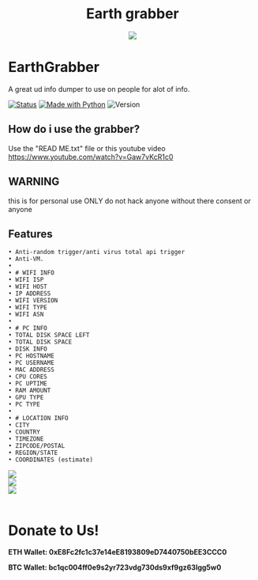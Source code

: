 <h1 align="center">
   Earth grabber
</h1>
<p align= "center">
   <kbd>
   <img  src="https://cdn.discordapp.com/attachments/1120377958146768898/1120531316111323136/image-removebg-preview_1.png">
</p>

# EarthGrabber
A great ud info dumper to use on people for alot of info. 

[![Status](https://img.shields.io/badge/Status-Maintained-red?style=for-the-badge)](https://shields.io/)
[![Made with Python](https://img.shields.io/badge/Made_With-Python-yellow?style=for-the-badge&logo=python)](https://python)
![Version](https://img.shields.io/badge/Version-1.0.4-blue?style=for-the-badge&)

## How do i use the grabber?
Use the "READ ME.txt" file or this youtube video https://www.youtube.com/watch?v=Gaw7vKcR1c0

## WARNING
this is for personal use ONLY do not hack anyone without there consent or anyone
## Features
    • Anti-random trigger/anti virus total api trigger
    • Anti-VM.
    •
    • # WIFI INFO
    • WIFI ISP
    • WIFI HOST
    • IP ADDRESS
    • WIFI VERSION
    • WIFI TYPE
    • WIFI ASN
    •
    • # PC INFO
    • TOTAL DISK SPACE LEFT
    • TOTAL DISK SPACE
    • DISK INFO
    • PC HOSTNAME
    • PC USERNAME
    • MAC ADDRESS
    • CPU CORES
    • PC UPTIME
    • RAM AMOUNT
    • GPU TYPE
    • PC TYPE
    •
    • # LOCATION INFO
    • CITY
    • COUNTRY
    • TIMEZONE
    • ZIPCODE/POSTAL
    • REGION/STATE
    • COORDINATES (estimate)

<div>
  <img src="https://cdn.discordapp.com/attachments/1120377958146768898/1120556132444942357/image.png" />
  <br />
  <img src="https://cdn.discordapp.com/attachments/1121494933380026400/1129911165464617082/image.png" />
  <br />
  <img src="https://cdn.discordapp.com/attachments/1120377980821196842/1120557852386394112/image.png" />
</div>

<br />

# Donate to Us!

**ETH Wallet: 0xE8Fc2fc1c37e14eE8193809eD7440750bEE3CCC0**

**BTC Wallet: bc1qc004ff0e9s2yr723vdg730ds9xf9gz63lgg5w0**



